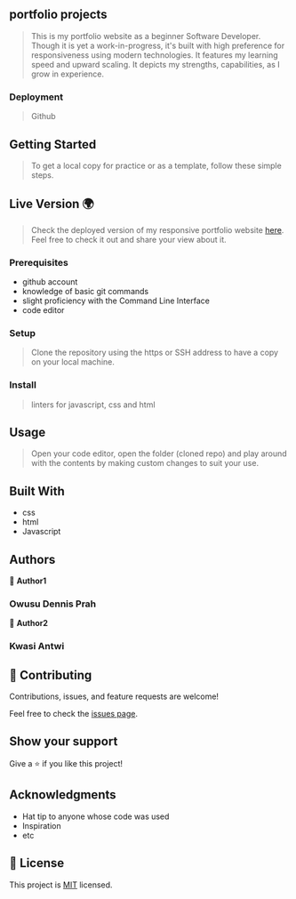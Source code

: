 ## portfolio projects

> This is my portfolio website as a beginner Software Developer. Though it is yet a work-in-progress, it's built with high preference for responsiveness using modern technologies. It features my learning speed and upward scaling. It depicts my strengths, capabilities, as I grow in experience. 

### Deployment

> Github

## Getting Started

> To get a local copy for practice or as a template, follow these simple steps.

## Live Version 🌍

> Check the deployed version of my responsive portfolio website [here](https://til2to.github.io/porfolio_projects/). Feel free to check it out and share your view about it.

### Prerequisites

- github account
- knowledge of basic git commands
- slight proficiency with the Command Line Interface
- code editor

### Setup

> Clone the repository using the https or SSH address to have a copy on your local machine.

### Install

> linters for javascript, css and html

## Usage

> Open your code editor, open the folder (cloned repo) and play around with the contents by making custom changes to suit your use.

## Built With

- css
- html
- Javascript

## Authors

👤 **Author1**

### Owusu Dennis Prah

👤 **Author2**

### Kwasi Antwi

## 🤝 Contributing

Contributions, issues, and feature requests are welcome!

Feel free to check the [issues page](../../issues/).

## Show your support

Give a ⭐️ if you like this project!

## Acknowledgments

- Hat tip to anyone whose code was used
- Inspiration
- etc

## 📝 License

This project is [MIT](https://choosealicense.com/licenses/mit/) licensed.
